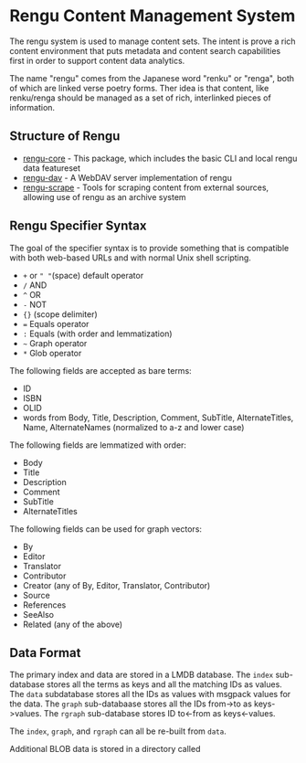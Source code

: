 # Rengu Content Management System

The rengu system is used to manage content sets. The intent is prove a rich content environment that puts metadata and content search capabilities first in order to support content data analytics.

The name "rengu" comes from the Japanese word "renku" or "renga", both of which are linked verse poetry forms. Ther idea is that content, like renku/renga should be managed as a set of rich, interlinked pieces of information.

## Structure of Rengu

* [rengu-core](prajna-io/rengu-core) - This package, which includes the basic CLI and local rengu data featureset
* [rengu-dav](prajna-io/rengu-dav) - A WebDAV server implementation of rengu
* [rengu-scrape](prajna-io/rengu-scrape) - Tools for scraping content from external sources, allowing use of rengu as an archive system 

## Rengu Specifier Syntax

The goal of the specifier syntax is to provide something that is compatible with both web-based URLs and with normal Unix shell scripting.

* `+` or `" "`(space) default operator
* `/` AND
* `^` OR
* `-` NOT
* `{}` (scope delimiter)
* `=` Equals operator
* `:` Equals (with order and lemmatization)
* `~` Graph operator
* `*` Glob operator

The following fields are accepted as bare terms:

* ID
* ISBN
* OLID
* words from Body, Title, Description, Comment, SubTitle, AlternateTitles, Name, AlternateNames (normalized to a-z and lower case)

The following fields are lemmatized with order:

* Body
* Title
* Description
* Comment
* SubTitle
* AlternateTitles

The following fields can be used for graph vectors:

* By
* Editor
* Translator
* Contributor
* Creator (any of By, Editor, Translator, Contributor)
* Source
* References
* SeeAlso
* Related (any of the above)

## Data Format

The primary index and data are stored in a LMDB database. The `index` sub-database stores all the terms as keys and all the matching IDs as values. The `data` subdatabase stores all the IDs as values with msgpack values for the data. The `graph` sub-databaase stores all the IDs from->to as keys->values. The `rgraph` sub-database stores ID to<-from as keys<-values.

The `index`, `graph`, and `rgraph` can all be re-built from `data`.

Additional BLOB data is stored in a directory called 
